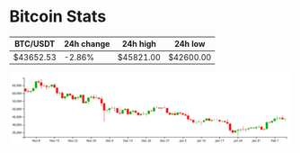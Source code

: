 # Bitcoin Stats

BTC/USDT|24h change|24h high|24h low|
|---|---|---|---|
|$43652.53|-2.86%|$45821.00|$42600.00|

<img src="./chart.svg">
